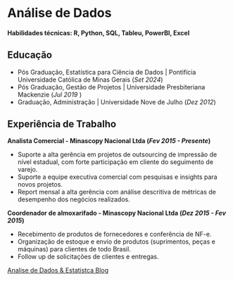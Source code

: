 # Análise de Dados

#### Habilidades técnicas: R, Python, SQL, Tableu, PowerBI, Excel

## Educação
- Pós Graduação, Estatística para Ciência de Dados | Pontifícia Universidade Católica de Minas Gerais (_Set 2024_)
- Pós Graduação, Gestão de Projetos | Universidade Presbiteriana Mackenzie (_Jul 2019_ ) 
- Graduação, Administração | Universidade Nove de Julho (_Dez 2012_)							       		

## Experiência de Trabalho
**Analista Comercial - Minascopy Nacional Ltda (_Fev 2015 - Presente_)** 
- Suporte a alta gerência em projetos de outsourcing de impressão de nível estadual, com forte participação em cliente do seguimento de varejo.
- Suporte a equipe executiva comercial com pesquisas e insights para novos projetos.
- Report mensal a alta gerência com análise descritiva de métricas de desempenho dos negócios realizados.

**Coordenador de almoxarifado - Minascopy Nacional Ltda (_Dez 2015 - Fev 2015_)** 
- Recebimento de produtos de fornecedores e conferência de NF-e. 
- Organização de estoque e envio de produtos (suprimentos, peças e máquinas) para clientes de todo Brasil.
- Follow up de solicitações de clientes e entregas.
  

[Analise de Dados & Estatistca Blog](https://medium.com/@fabioluz.f22) 

